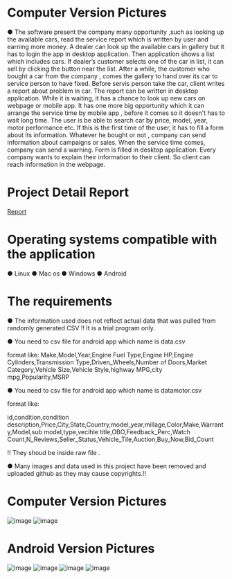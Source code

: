 



# Computer Version Pictures

● The software present the company many opportunity ,such as looking up the available cars, read the service report which is written by user and earning more money. A dealer can look up the available cars in gallery but it has to login the app in desktop application. Then application shows a list which includes cars. If dealer’s customer selects one of the car in list, it can sell by clicking the button near the list. After a while, the customer who bought a car from the company , comes the gallery to hand over its car to service person to have fixed. Before servis person take the car, client writes a report about problem in car. The report can be written in desktop application. While it is waiting, it has a chance to look up new cars on webpage or mobile app. It has one more big opportunity which it can arrange the service time by mobile app , before it comes so it doesn't has to wait long time. The user is be able to search car by price, model, year, motor performance etc. If this is the first time of the user, it has to fill a form about its information. Whatever he bought or not , company can send information about campaigns or sales. When the service time comes, company can send a warning. Form is filled in desktop application. Every company wants to explain their information to their client. So client can reach information in the webpage.

# Project Detail Report
<a href = "https://github.com/oguzhankrky/CME2210_MOD-DEAL/blob/master/Report.pdf" name="button">Report</a>

# Operating systems compatible with the application
  ● Linux
  ● Mac os
  ● Windows
  ● Android


# The requirements
● The information used does not reflect actual data that was pulled from randomly generated CSV !!
It is a trial program only.


● You need to csv file for android app which name is data.csv

format like:
Make,Model,Year,Engine Fuel Type,Engine HP,Engine Cylinders,Transmission Type,Driven_Wheels,Number of Doors,Market Category,Vehicle Size,Vehicle Style,highway MPG,city mpg,Popularity,MSRP


● You need to csv file for android app which name is datamotor.csv

format like:

id,condition,condition description,Price,City,State,Country,model_year,millage,Color,Make,Warranty,Model,sub model,type,vecihle title,OBO,Feedback_Perc,Watch Count,N_Reviews,Seller_Status,Vehicle_Tile,Auction,Buy_Now,Bid_Count

!! They shoud be inside raw file .

● Many images and data used in this project have been removed and uploaded github as they may cause copyrights.!!


# Computer Version Pictures
![image](https://github.com/oguzhankrky/CME2210_MOD-DEAL/blob/master/images/screen1.png)
![image](https://github.com/oguzhankrky/CME2210_MOD-DEAL/blob/master/images/screen2.png)


# Android Version Pictures
![image](https://github.com/oguzhankrky/CME2210_MOD-DEAL/blob/master/images/m1.png)
![image](https://github.com/oguzhankrky/CME2210_MOD-DEAL/blob/master/images/mobil1.png)
![image](https://github.com/oguzhankrky/CME2210_MOD-DEAL/blob/master/images/mobil2.png)
![image](https://github.com/oguzhankrky/CME2210_MOD-DEAL/blob/master/images/mobil4.png)
